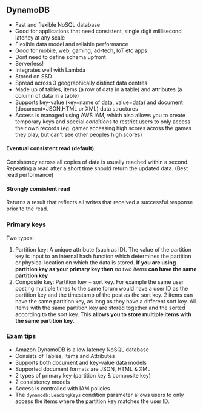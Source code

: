 ## DynamoDB

- Fast and flexible NoSQL database
- Good for applications that need consistent, single digit millisecond latency at any scale
- Flexible data model and reliable performance
- Good for mobile, web, gaming, ad-tech, IoT etc apps
- Dont need to define schema upfront
- Serverless!
- Integrates well with Lambda
- Stored on SSD
- Spread across 3 geographically distinct data centres
- Made up of tables, items (a row of data in a table) and attributes (a column of data in a table)
- Supports key-value (key=name of data, value=data) and document (document=JSON,HTML or XML) data structures
- Access is managed using AWS IAM, which also allows you to create temporary keys and special *conditions* to restrict users to only access their own records (eg. gamer accessing high scores across the games they play, but can't see other peoples high scores)

#### Eventual consistent read (default)
Consistency across all copies of data is usually reached within a second. Repeating a read after a short time should return the updated data. (Best read performance)

#### Strongly consistent read
Returns a result that reflects all writes that received a successful response prior to the read.

### Primary keys
Two types:
1. Partition key: A unique attribute (such as ID). The value of the partition key is input to an internal hash function which determines the partition or physical location on which the data is stored. **If you are using partition key as your primary key then** *no two items* **can have the same partition key**
2. Composite key: Partition key + sort key. For example the same user posting multiple times to the same forum would have a user ID as the partition key and the timestamp of the post as the sort key. 2 items can have the same partition key, as long as they have a different sort key. All items with the same partition key are stored together and the sorted according to the sort key.  This **allows you to store multiple items with the same partition key**.

### Exam tips
- Amazon DynamoDB is a low latency NoSQL database
- Consists of Tables, Items and Attributes
- Supports both document and key-value data models
- Supported document formats are JSON, HTML & XML
- 2 types of primary key (partition key & composite key)
- 2 consistency models
- Access is controlled with IAM policies
- The `dynamodb:LeadingKeys` condition parameter allows users to only access the items where the partition key matches the user ID.
